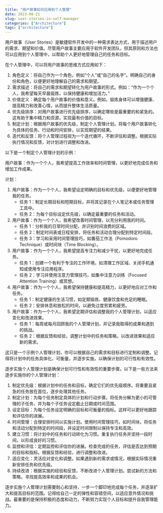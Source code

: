 ```yaml
---
title: "用户故事如何应用到个人管理"
date: 2023-08-21
slug: user-stories-in-self-manager
categories: ["Architecture"]
tags: ["architecture"]
---
```


用户故事（User Stories）是敏捷软件开发中的一种需求表达方式，用于描述用户的需求、期望和价值。尽管用户故事主要应用于软件开发团队，但其原则和方法也可以应用到个人管理中，以帮助个人更好地管理自己的任务和目标。

在个人管理中，可以将用户故事的思维方式应用如下：

1. 角色定义：将自己作为一个角色，例如“个人”或“自己的名字”。明确自己的身份和角色，以便更好地理解自己的需求和期望。
2. 需求描述：将自己的需求和期望转化为用户故事的形式。例如：“作为一个个人，我希望每天早晨锻炼，以保持健康和增加活力。”
3. 价值定义：确定每个用户故事的价值和意义。例如，锻炼身体可以增强健康、提高精力和改善心情，从而提升整体生活质量。
4. 优先级排序：对用户故事进行优先级排序，以确定哪些是最重要的和紧急的。这有助于集中精力和资源，实现最有价值的目标。
5. 制定计划：根据用户故事的优先级，制定个人管理计划。将每个用户故事转化为具体的任务、行动和时间安排，以实现期望的结果。
6. 迭代和反馈：将个人管理过程视为一个迭代循环，不断评估和调整。根据实际执行情况和反馈，对计划进行调整和改进。

以下是一个制定个人管理计划的示例：

用户故事：作为一个个人，我希望提高工作效率和时间管理，以更好地完成任务和增加工作成果。

计划：

1. 用户故事：作为一个个人，我希望设定明确的目标和优先级，以便更好地管理我的任务。
   - 任务 1：制定长期目标和短期目标，并将其记录在个人笔记本或任务管理工具中。
   - 任务 2：为每个目标设定优先级，以确定最重要的任务和活动。
2. 用户故事：作为一个个人，我希望改善时间管理，以充分利用我的时间。
   - 任务 1：分析我的日常时间分配，并识别时间浪费的区域。
   - 任务 2：制定时间表或日程安排，将任务和活动合理分配到特定时间段。
   - 任务 3：学习和采用时间管理技巧，如番茄工作法（Pomodoro Technique）或时间块（Time Blocking）。
3. 用户故事：作为一个个人，我希望提高专注力和减少干扰，以更好地完成任务。
   - 任务 1：创建一个有利于专注的工作环境，如清理工作区域、关闭手机通知或使用专注应用程序。
   - 任务 2：学习并使用注意力管理技巧，如集中注意力训练（Focused Attention Training）或冥想。
4. 用户故事：作为一个个人，我希望保持健康和提高精力，以更好地应对工作和任务。
   - 任务 1：制定健康的生活习惯，如定期锻炼、健康饮食和充足的睡眠。
   - 任务 2：安排休息和放松的时间，以避免过度劳累和疲劳。
5. 用户故事：作为一个个人，我希望定期评估和调整我的个人管理计划，以适应变化和改进效果。
   - 任务 1：每周或每月回顾我的个人管理计划，并记录我取得的成果和遇到的挑战。
   - 任务 2：根据反馈和经验，调整计划中的任务和策略，以改进效果和适应新的需求。

这只是一个示例个人管理计划，你可以根据自己的需求和目标进行定制和调整。记得将计划中的任务具体化、可衡量，并逐步实施，以确保计划的可行性和有效性。

逐步实施个人管理计划是确保计划可行性和有效性的重要步骤。以下是一些方法来逐步实施你的个人管理计划：

1. 制定优先级：根据计划中的任务和目标，确定它们的优先级顺序。将重要且紧急的任务放在首位，逐步处理其他任务。
2. 制定计划：为每个任务制定具体的计划和行动步骤。将任务分解为更小的可管理的子任务，并为每个子任务设定截止日期或时间范围。
3. 设定目标：为每个任务设定明确的目标和可衡量的指标。这样可以更好地跟踪和评估你的进展。
4. 时间管理：合理安排时间以实施计划。使用时间管理技巧，如时间块，将任务和活动分配到特定的时间段，并设定时间限制以保持专注和高效。
5. 建立习惯：将计划中的任务和行动转化为习惯。重复执行任务并坚持一段时间，以形成良好的习惯。
6. 监控和评估：定期监控和评估你的进展。检查完成的任务，评估是否达到预期的目标和指标。根据反馈和经验，进行调整和改进。
7. 适应变化：灵活应对变化和调整。如果遇到新的需求或情况，根据实际情况重新安排任务和优先级。
8. 持续改进：根据实施的经验和反馈，不断改进个人管理计划。尝试新的方法和策略，寻找提高效率和成果的机会。

逐步实施个人管理计划需要耐心和坚持，一步一个脚印地完成每个任务，并逐渐扩大和提高目标的范围。记得给自己一定的弹性和容错空间，以适应意外情况和挑战。最重要的是保持积极的态度和动力，不断努力实现个人目标和提升自我管理能力。
